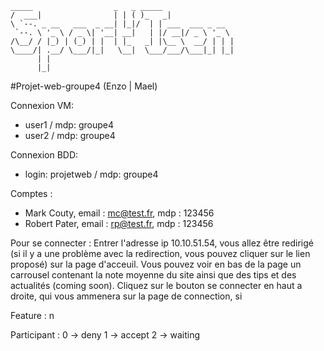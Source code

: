 ```
_____                  _   _ _____  
/  ___|                | | ( )_   _|  
\ `--. _ __   ___  _ __| |_|/  | | ___  ___ _ __  
 `--. \ '_ \ / _ \| '__| __|   | |/ __|/ _ \ '_ \  
/\__/ / |_) | (_) | |  | |_   _| |\__ \  __/ | | |  
\____/| .__/ \___/|_|   \__|  \___/___/\___|_| |_|  
      | |  
      |_|  
```

#Projet-web-groupe4 (Enzo | Mael)

Connexion VM:
 - user1 / mdp: groupe4
 - user2 / mdp: groupe4

Connexion BDD:
 - login: projetweb / mdp: groupe4

Comptes :
 - Mark Couty, email : mc@test.fr, mdp : 123456
 - Robert Pater, email : rp@test.fr, mdp : 123456

Pour se connecter :
 Entrer l'adresse ip 10.10.51.54, vous allez être redirigé (si il y a une problème avec la redirection, vous pouvez cliquer sur le lien proposé) sur la page d'acceuil. Vous pouvez voir en bas de la page un carrousel contenant la note moyenne du site ainsi que des tips et des actualités (coming soon).
 Cliquez sur le bouton se connecter en haut a droite, qui vous ammenera sur la page de connection, si
 
Feature :
 n

Participant :
0 -> deny
1 -> accept
2 -> waiting
